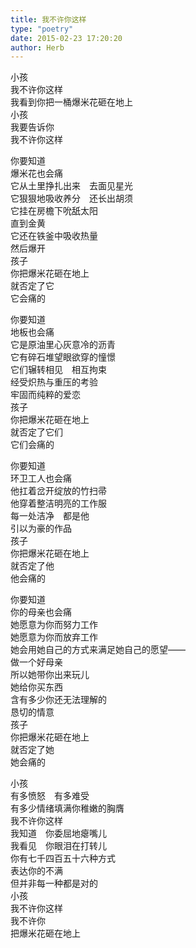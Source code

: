 ```yaml
---  
title: 我不许你这样  
type: "poetry"  
date: 2015-02-23 17:20:20  
author: Herb  
---  
```

小孩  
我不许你这样  
我看到你把一桶爆米花砸在地上  
小孩  
我要告诉你  
我不许你这样  

你要知道  
爆米花也会痛  
它从土里挣扎出来　去面见星光  
它狠狠地吸收养分　还长出胡须  
它挂在房檐下吮舐太阳  
直到金黄  
它还在铁釜中吸收热量  
然后爆开  
孩子  
你把爆米花砸在地上  
就否定了它  
它会痛的  

你要知道  
地板也会痛  
它是原油里心灰意冷的沥青  
它有碎石堆望眼欲穿的憧憬  
它们辗转相见　相互拘束  
经受炽热与重压的考验  
牢固而纯粹的爱恋  
孩子  
你把爆米花砸在地上  
就否定了它们  
它们会痛的  

你要知道  
环卫工人也会痛  
他扛着岔开绽放的竹扫帚  
他穿着整洁明亮的工作服  
每一处洁净　都是他  
引以为豪的作品  
孩子  
你把爆米花砸在地上  
就否定了他  
他会痛的  

你要知道  
你的母亲也会痛  
她愿意为你而努力工作  
她愿意为你而放弃工作  
她会用她自己的方式来满足她自己的愿望——  
做一个好母亲  
所以她带你出来玩儿  
她给你买东西  
含有多少你还无法理解的  
恳切的情意  
孩子  
你把爆米花砸在地上  
就否定了她  
她会痛的  

小孩  
有多愤怒　有多难受  
有多少情绪填满你稚嫩的胸膺  
我不许你这样  
我知道　你委屈地瘪嘴儿  
我看见　你眼泪在打转儿  
你有七千四百五十六种方式  
表达你的不满  
但并非每一种都是对的  
小孩  
我不许你这样  
我不许你  
把爆米花砸在地上